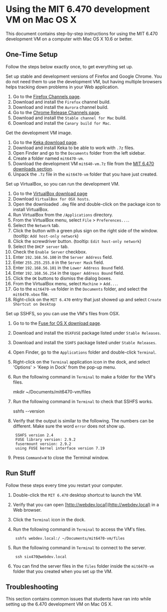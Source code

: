 # Using the MIT 6.470 development VM on Mac OS X

This document contains step-by-step instructions for using the MIT 6.470
development VM on a computer with Mac OS X 10.6 or better.


## One-Time Setup

Follow the steps below exactly once, to get everything set up.

Set up stable and development versions of Firefox and Google Chrome. You do not
need them to use the development VM, but having multiple browsers helps
tracking down problems in your Web application.

1. Go to the [Firefox Channels page](http://www.mozilla.org/firefox/channel/).
1. Download and install the `Firefox` channel build.
1. Download and install the `Aurora` channel build.
1. Go to the [Chrome Release Channels page](http://www.chromium.org/getting-involved/dev-channel/).
1. Download and install the `Stable channel for Mac` build.
1. Download and install the `Canary build for Mac`.

Get the development VM image.

1. Go to the [Keka download page](http://www.kekaosx.com/).
1. Download and install Keka to be able to work with `.7z` files.
1. Open Finder and go to the `Documents` folder from the left sidebar.
1. Create a folder named `mit6470-vm`.
1. Download the development VM `mit640-vm.7z` file from the
[MIT 6.470 downloads section](http://6.470.scripts.mit.edu/TBD).
1. Unpack the `.7z` file in the `mit6470-vm` folder that you have just created.

Set up VirtualBox, so you can run the development VM.

1. Go to the
   [VirtualBox download page](https://www.virtualbox.org/wiki/Downloads)
1. Download `VirtualBox for OSX hosts`.
1. Open the downloaded `.dmg` file and double-click on the package icon to
   install VirtualBox.
1. Run VirtualBox from the `/Applications` directory.
1. From the VirtualBox menu, select `File` > `Preferences...`.
1. Select the `Network` tab.
1. Click the button with a green plus sign on the right side of the window.
   (tooltip: `Add host-only network`)
1. Click the screwdriver button. (tooltip: `Edit host-only network`)
1. Select the `DHCP server` tab.
1. Check the `Enable Server` checkbox.
1. Enter `192.168.56.100` in the `Server Address` field.
1. Enter `255.255.255.0` in the `Server Mask` field.
1. Enter `192.168.56.101` in the `Lower Address Bound` field.
1. Enter `192.168.56.254` in the `Upper Address Bound` field.
1. Click the `OK` buttons to dismiss the dialog boxes.
1. From the VirtualBox menu, select `Machine` > `Add...`.
1. Go to the `mit6470-vm` folder in the `Documents` folder, and select the
   `mit6470.vbox` file.
1. Right-click on the `MIT 6.470` entry that just showed up and select
   `Create Shortcut on Desktop`

Set up SSHFS, so you can use the VM's files from OSX.

1. Go to to the [Fuse for OS X download page](http://osxfuse.github.com/).
1. Download and install the `OSXFUSE` package listed under `Stable Releases`.
1. Download and install the `SSHFS` package listed under `Stable Releases`.
1. Open Finder, go to the `Applications` folder and double-click `Terminal`.
1. Right-click on the `Terminal` application  icon in the dock, and select
   'Options' > 'Keep in Dock' from the pop-up menu.
1. Run the following command in `Terminal` to make a folder for the VM's files.

    mkdir ~/Documents/mit6470-vm/files

1. Run the following command in `Terminal` to check that SSHFS works.

    sshfs --version

1. Verify that the output is similar to the following. The numbers can be
   different. Make sure the word `error` does not show up.

        SSHFS version 2.4
        FUSE library version: 2.9.2
        fusermount version: 2.9.2
        using FUSE kernel interface version 7.19

1.  Press `Command`+`W` to close the Terminal window.


## Run Stuff

Follow these steps every time you restart your computer.

1. Double-click the `MIT 6.470` desktop shortcut to launch the VM.
1. Verify that you can open [http://webdev.local](http://webdev.local) in a Web
   browser.
1. Click the `Terminal` icon in the dock.
1. Run the following command in `Terminal` to access the VM's files.

        sshfs webdev.local:/ ~/Documents/mit6470-vm/files

1. Run the following command in `Terminal` to connect to the server.

        ssh six470@webdev.local

1. You can find the server files in the `files` folder inside the `mit6470-vm`
   folder that you created when you set up the VM.


## Troubleshooting

This section contains common issues that students have ran into while setting
up the 6.470 development VM on Mac OS X.


